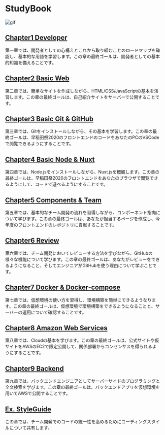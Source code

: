 # StudyBook
![gif](https://media.giphy.com/media/3o7abB06u9bNzA8lu8/giphy.gif?cid=ecf05e47bhbdz7hr6xgdcp5nzgdokl0gbzm3qw4o1g6qsx5p&rid=giphy.gif&ct=g)
## [Chapter1 Developer](1.md)
第一章では、開発者としての心構えとこれから取り組むことのロードマップを確認し、基本的な用語を学習します。この章の最終ゴールは、開発者としての基本的知識を備えることです。

## [Chapter2 Basic Web](2.md)
第二章では、簡単なサイトを作成しながら、HTML/CSS/JavaScriptの基本を演習します。この章の最終ゴールは、自己紹介サイトをサーバーで公開することです。

## [Chapter3 Basic Git & GitHub](3.md)
第三章では、Gitをインストールしながら、その基本を学習します。この章の最終ゴールは、早稲田祭2020のフロントエンドのコードをあなたのPCのVSCodeで閲覧できるようにすることです。

## [Chapter4 Basic Node & Nuxt](4.md)
第四章では、Node.jsをインストールしながら、Nuxt.jsを概観します。この章の最終ゴールは、早稲田祭2020のフロントエンドをあなたのブラウザで閲覧できるようにして、コードで遊べるようにすることです。

## [Chapter5 Components & Team](5.md)
第五章では、基本的なチーム開発の流れを習得しながら、コンポーネント指向について学びます。この章の最終ゴールは、あなたが担当するページを作成し、今年度のフロントエンドのレポジトリに貢献することです。

## [Chapter6 Review](6.md)
第六章では、チーム開発においてレビューする方法を学びながら、GitHubの様々な機能について学びます。この章の最終ゴールは、あなたがレビューをできるようになること、そしてエンジニアがGitHubを使う理由について学ぶことです。

## [Chapter7 Docker & Docker-compose](7.md)
第七章では、仮想環境の使い方を習得し、環境構築を簡単にできるようなります。この章の最終ゴールは、仮想環境で環境構築をできるようになることと、サーバーの運用について確認することです。

## [Chapter8 Amazon Web Services](8.md)
第八章では、Cloudの基本を学びます。この章の最終ゴールは、公式サイトや仮サイトをAWSのEC2で限定公開して、関係部署からコンセンサスを得られるようにすることです。

## [Chapter9 Backend](9.md)
第九章では、バックエンドエンジニアとしてサーバーサイドのプログラミングと全文検索を学びます。この章の最終ゴールは、バックエンドアプリを仮想環境を用いてAWSで公開することです。

## [Ex. StyleGuide](10.md)
この章では、チーム開発でのコードの統一性を高めるためにコーディングスタイルについて共有します。


